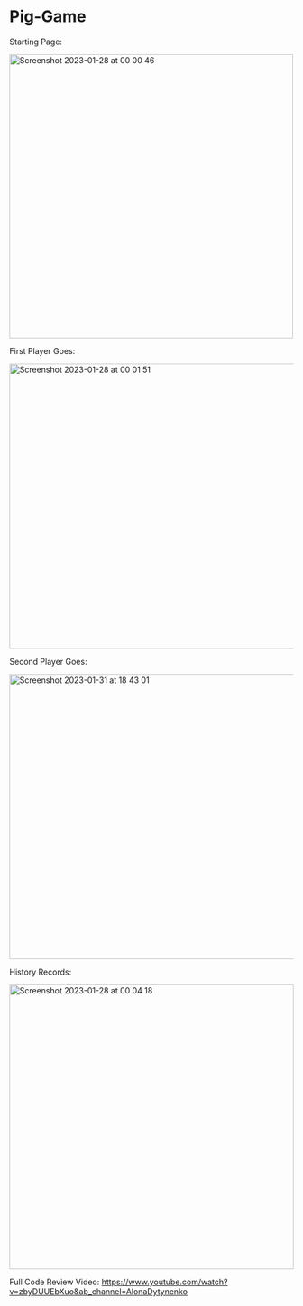 # Pig-Game

Starting Page: 

<img width="503" alt="Screenshot 2023-01-28 at 00 00 46" src="https://user-images.githubusercontent.com/79933498/215908718-0041745c-5562-403e-a393-99ddb546da75.png">

First Player Goes:

<img width="505" alt="Screenshot 2023-01-28 at 00 01 51" src="https://user-images.githubusercontent.com/79933498/215909316-3a8edeb6-29c3-40cb-ac77-3af65defc179.png">

Second Player Goes:

<img width="505" alt="Screenshot 2023-01-31 at 18 43 01" src="https://user-images.githubusercontent.com/79933498/215909358-ddddc5a0-b654-48ad-af59-29d1f2db72d8.png">

History Records:

<img width="504" alt="Screenshot 2023-01-28 at 00 04 18" src="https://user-images.githubusercontent.com/79933498/215909453-ab6e3726-c569-4ff0-ab0b-85f8da5fee73.png">

Full Code Review Video: https://www.youtube.com/watch?v=zbyDUUEbXuo&ab_channel=AlonaDytynenko
